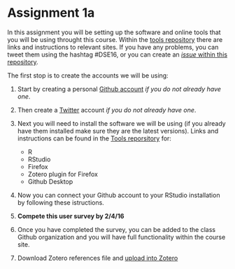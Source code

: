 # Assignment 1a

In this assignment you will be setting up the software and online tools that you will be using throught this course. Within the [tools repository](https://github.com/data-science-in-ed/Tools) there are links and instructions to relevant sites. If you have any problems, you can tweet them using the hashtag #DSE16, or you can create an [*issue* within this repository](https://github.com/data-science-in-ed/Assignment1a/issues). 

The first stop is to create the accounts we will be using: 

1. Start by creating a personal [Github account](https://github.com/join?source=header) *if you do not already have one*.
2. Then create a [Twitter](www.twitter.com) account *if you do not already have one*.
3. Next you will need to install the software we will be using (if you already have them installed make sure they are the latest versions). Links and instructions can be found in the [Tools reporsitory](https://github.com/data-science-in-ed/Tools) for:
   * R
   * RStudio
   * Firefox
   * Zotero plugin for Firefox
   * Github Desktop

4. Now you can connect your Github account to your RStudio installation by following these istructions.
 
5. **Compete this user survey by 2/4/16** 
 
6. Once you have completed the survey, you can be added to the class Github organization and you will have full functionality within the course site. 

7. Download Zotero references file and [upload into Zotero](https://www.zotero.org/support/getting_stuff_into_your_library) 
